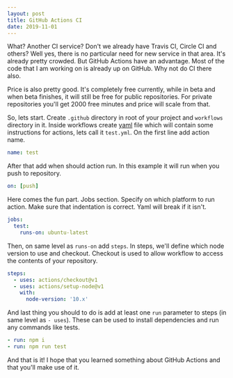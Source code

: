 ```yaml
---
layout: post
title: GitHub Actions CI
date: 2019-11-01
---
```


What? Another CI service? Don't we already have Travis CI, Circle CI and others? Well yes, there is no particular need for new service in that area. It's already pretty crowded. But GitHub Actions have an advantage. Most of the code that I am working on is already up on GitHub. Why not do CI there also.

Price is also pretty good. It's completely free currently, while in beta and when beta finishes, it will still be free for public repositories. For private repositories you'll get 2000 free minutes and price will scale from that.

So, lets start. Create `.github` directory in root of your project and `workflows` directory in it. Inside workflows create [yaml](https://en.wikipedia.org/wiki/YAML) file which will contain some instructions for actions, lets call it `test.yml`. On the first line add action name.

```yaml
name: test
```

After that add when should action run. In this example it will run when you push to repository.

```yaml
on: [push]
```

Here comes the fun part. Jobs section. Specify on which platform to run action. Make sure that indentation is correct. Yaml will break if it isn't.

```yaml
jobs:
  test:
    runs-on: ubuntu-latest
```

Then, on same level as `runs-on` add `steps`. In steps, we'll define which node version to use and checkout. Checkout is used to allow workflow to access the contents of your repository.

```yaml
steps:
  - uses: actions/checkout@v1
  - uses: actions/setup-node@v1
    with:
      node-version: '10.x'
```

And last thing you should to do is add at least one `run` parameter to steps (in same level as `- uses`). These can be used to install dependencies and run any commands like tests.

```yaml
- run: npm i
- run: npm run test
```

And that is it! I hope that you learned something about GitHub Actions and that you'll make use of it.
